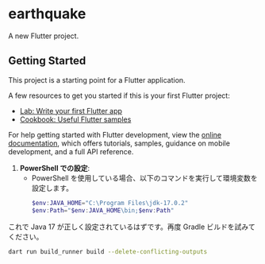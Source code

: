 # earthquake

A new Flutter project.

## Getting Started

This project is a starting point for a Flutter application.

A few resources to get you started if this is your first Flutter project:

- [Lab: Write your first Flutter app](https://docs.flutter.dev/get-started/codelab)
- [Cookbook: Useful Flutter samples](https://docs.flutter.dev/cookbook)

For help getting started with Flutter development, view the
[online documentation](https://docs.flutter.dev/), which offers tutorials,
samples, guidance on mobile development, and a full API reference.

1. **PowerShell での設定**:
   - PowerShell を使用している場合、以下のコマンドを実行して環境変数を設定します。
     ```powershell
     $env:JAVA_HOME="C:\Program Files\jdk-17.0.2"
     $env:Path="$env:JAVA_HOME\bin;$env:Path"
     ```

これで Java 17 が正しく設定されているはずです。再度 Gradle ビルドを試みてください。


```bash
dart run build_runner build --delete-conflicting-outputs
```
